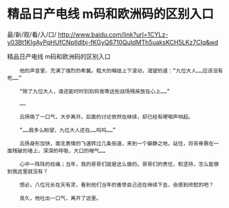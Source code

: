 # 精品日产电线 m码和欧洲码的区别入口

最/新/观/看/入/口/ http://www.baidu.com/link?url=1CYLz-y03Bt1KIgAyPqHUfCNpIIdlbj-fKGyQ6710QuIdMTh5uaksKCH5LKz7CIq&wd

精品日产电线 m码和欧洲码的区别入口

        他的声音里，充满了强烈的希冀。粗大的喉结上下滚动，渴望的道：“九位大人……应该没有死……”

        “除了九位大人，谁还能时时刻刻将我等这些战场残疾放在心上……”

        ……

        云扬吸了一口气，大步离开。后面的讨论依然在继续，却已经有哽咽声响起。

        “……我多么盼望，九位大人还在……呜呜……”

        云扬身形加快，面无表情的飞速转过几条街道，来到一个僻静之地，站住，将背脊靠在一面残破的墙上，深深的呼吸，大口的喘气……

        心中一阵阵的绞痛；当年，我的哥哥们就是这么做的。哥哥们的责任，和坚持，怎么能够到我这里就没有？

        想必，八位兄长在天有灵，看到他们当年的善举自己还在继续下去，会感到欣慰的吧？

        良久，他吐出一口气，离开了这里。
